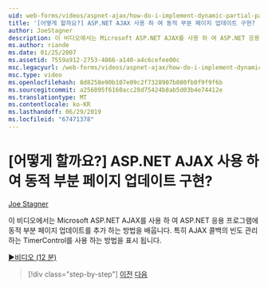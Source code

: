 ```yaml
---
uid: web-forms/videos/aspnet-ajax/how-do-i-implement-dynamic-partial-page-updates-with-aspnet-ajax
title: '[어떻게 할까요?] ASP.NET AJAX 사용 하 여 동적 부분 페이지 업데이트 구현? | Microsoft 문서'
author: JoeStagner
description: 이 비디오에서는 Microsoft ASP.NET AJAX를 사용 하 여 ASP.NET 응용 프로그램에 동적 부분 페이지 업데이트를 추가 하는 방법을 배웁니다.
ms.author: riande
ms.date: 01/25/2007
ms.assetid: 7559a912-2753-4866-a140-a4c6cefee00c
msc.legacyurl: /web-forms/videos/aspnet-ajax/how-do-i-implement-dynamic-partial-page-updates-with-aspnet-ajax
msc.type: video
ms.openlocfilehash: 8d8258e90b107e09c2f7328907b080fb0f9f9f6b
ms.sourcegitcommit: a256895f6160acc28d75424b8ab5d03b4e74412e
ms.translationtype: MT
ms.contentlocale: ko-KR
ms.lasthandoff: 06/29/2019
ms.locfileid: "67471378"
---
```

# <a name="how-do-i-implement-dynamic-partial-page-updates-with-aspnet-ajax"></a>[어떻게 할까요?] ASP.NET AJAX 사용 하 여 동적 부분 페이지 업데이트 구현?

[Joe Stagner](https://github.com/JoeStagner)

이 비디오에서는 Microsoft ASP.NET AJAX를 사용 하 여 ASP.NET 응용 프로그램에 동적 부분 페이지 업데이트를 추가 하는 방법을 배웁니다. 특히 AJAX 콜백의 빈도 관리 하는 TimerControl를 사용 하는 방법을 표시 됩니다.

[&#9654;비디오 (12 분)](https://channel9.msdn.com/Blogs/ASP-NET-Site-Videos/how-do-i-implement-dynamic-partial-page-updates-with-aspnet-ajax)

> [!div class="step-by-step"]
> [이전](how-do-i-get-started-with-aspnet-ajax.md)
> [다음](how-do-i-make-client-side-network-callbacks-with-aspnet-ajax.md)
